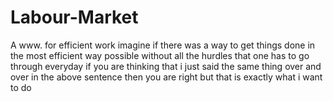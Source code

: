 # Labour-Market
A www. for efficient work 
imagine if there was a way to get things done in the most efficient way possible without all the hurdles that one has to go through everyday
if you are thinking that i just said the same thing over and over in the above sentence then you are right
but that is exactly what i want to do
